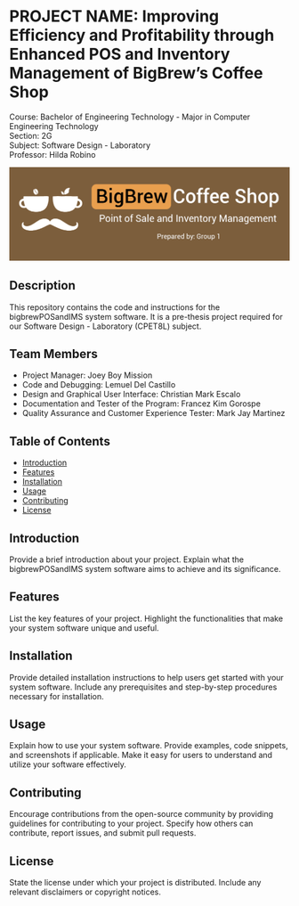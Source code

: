 # PROJECT NAME: Improving Efficiency and Profitability through Enhanced POS and Inventory Management of BigBrew’s Coffee Shop  
Course: Bachelor of Engineering Technology - Major in Computer Engineering Technology  
Section: 2G  
Subject: Software Design - Laboratory  
Professor: Hilda Robino  


![Project Banner](src/imagesIcon/bigbrewBanner-final.png)

## Description
This repository contains the code and instructions for the bigbrewPOSandIMS system software. It is a pre-thesis project required for our Software Design - Laboratory (CPET8L) subject.

## Team Members
- Project Manager: Joey Boy Mission
- Code and Debugging: Lemuel Del Castillo
- Design and Graphical User Interface: Christian Mark Escalo
- Documentation and Tester of the Program: Francez Kim Gorospe
- Quality Assurance and Customer Experience Tester: Mark Jay Martinez


## Table of Contents
- [Introduction](#introduction)
- [Features](#features)
- [Installation](#installation)
- [Usage](#usage)
- [Contributing](#contributing)
- [License](#license)

## Introduction
Provide a brief introduction about your project. Explain what the bigbrewPOSandIMS system software aims to achieve and its significance.

## Features
List the key features of your project. Highlight the functionalities that make your system software unique and useful.

## Installation
Provide detailed installation instructions to help users get started with your system software. Include any prerequisites and step-by-step procedures necessary for installation.

## Usage
Explain how to use your system software. Provide examples, code snippets, and screenshots if applicable. Make it easy for users to understand and utilize your software effectively.

## Contributing
Encourage contributions from the open-source community by providing guidelines for contributing to your project. Specify how others can contribute, report issues, and submit pull requests.

## License
State the license under which your project is distributed. Include any relevant disclaimers or copyright notices.
